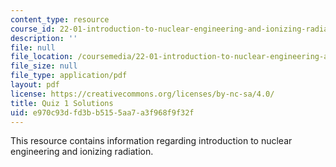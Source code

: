 ```yaml
---
content_type: resource
course_id: 22-01-introduction-to-nuclear-engineering-and-ionizing-radiation-fall-2015
description: ''
file: null
file_location: /coursemedia/22-01-introduction-to-nuclear-engineering-and-ionizing-radiation-fall-2015/e970c93dfd3bb5155aa7a3f968f9f32f_MIT22_01F15_quiz1_sol.pdf
file_size: null
file_type: application/pdf
layout: pdf
license: https://creativecommons.org/licenses/by-nc-sa/4.0/
title: Quiz 1 Solutions
uid: e970c93d-fd3b-b515-5aa7-a3f968f9f32f
---
```

This resource contains information regarding introduction to nuclear engineering and ionizing radiation.